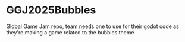 # GGJ2025Bubbles
Global Game Jam repo, team needs one to use for their godot code as they're making a game related to the bubbles theme
